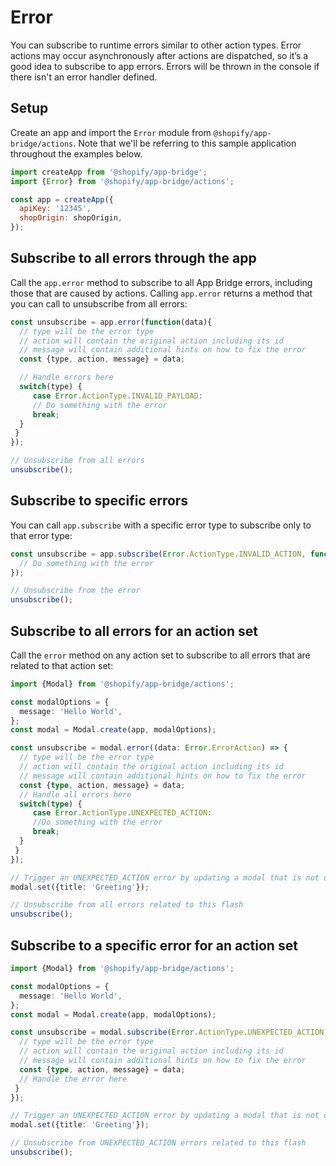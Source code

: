 # Error

You can subscribe to runtime errors similar to other action types. Error actions may occur asynchronously after actions are dispatched, so it’s a good idea to subscribe to app errors. Errors will be thrown in the console if there isn't an error handler defined.

## Setup

Create an app and import the `Error` module from `@shopify/app-bridge/actions`. Note that we'll be referring to this sample application throughout the examples below.

```js
import createApp from '@shopify/app-bridge';
import {Error} from '@shopify/app-bridge/actions';

const app = createApp({
  apiKey: '12345',
  shopOrigin: shopOrigin,
});
```

## Subscribe to all errors through the app

Call the `app.error` method to subscribe to all App Bridge errors, including those that are caused by actions. Calling `app.error` returns a method that you can call to unsubscribe from all errors:

```js
const unsubscribe = app.error(function(data){
  // type will be the error type
  // action will contain the original action including its id
  // message will contain additional hints on how to fix the error
  const {type, action, message} = data;

  // Handle errors here
  switch(type) {
     case Error.ActionType.INVALID_PAYLOAD:
     // Do something with the error
     break;
  }
 }
});

// Unsubscribe from all errors
unsubscribe();
```

## Subscribe to specific errors

You can call `app.subscribe` with a specific error type to subscribe only to that error type:

```js
const unsubscribe = app.subscribe(Error.ActionType.INVALID_ACTION, function(data) {
  // Do something with the error
});

// Unsubscribe from the error
unsubscribe();
```

## Subscribe to all errors for an action set

Call the `error` method on any action set to subscribe to all errors that are related to that action set:

```ts
import {Modal} from '@shopify/app-bridge/actions';

const modalOptions = {
  message: 'Hello World',
};
const modal = Modal.create(app, modalOptions);

const unsubscribe = modal.error((data: Error.ErrorAction) => {
  // type will be the error type
  // action will contain the original action including its id
  // message will contain additional hints on how to fix the error
  const {type, action, message} = data;
  // Handle all errors here
  switch(type) {
     case Error.ActionType.UNEXPECTED_ACTION:
     //Do something with the error
     break;
  }
 }
});

// Trigger an UNEXPECTED_ACTION error by updating a modal that is not opened
modal.set({title: 'Greeting'});

// Unsubscribe from all errors related to this flash
unsubscribe();
```

## Subscribe to a specific error for an action set

```ts
import {Modal} from '@shopify/app-bridge/actions';

const modalOptions = {
  message: 'Hello World',
};
const modal = Modal.create(app, modalOptions);

const unsubscribe = modal.subscribe(Error.ActionType.UNEXPECTED_ACTION, (data: Error.ErrorAction) => {
  // type will be the error type
  // action will contain the original action including its id
  // message will contain additional hints on how to fix the error
  const {type, action, message} = data;
  // Handle the error here
 }
});

// Trigger an UNEXPECTED_ACTION error by updating a modal that is not opened
modal.set({title: 'Greeting'});

// Unsubscribe from UNEXPECTED_ACTION errors related to this flash
unsubscribe();
```

